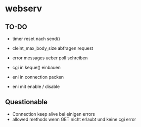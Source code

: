 # webserv


## TO-DO

- timer reset nach send()

- cleint_max_body_size abfragen request
- error messages ueber poll schreiben
- cgi in keque() einbauen

- eni in connection packen
- eni mit enable / disable

## Questionable

- Connection keep alive bei einigen errors
- allowed methods wenn GET nicht erlaubt und keine cgi error

